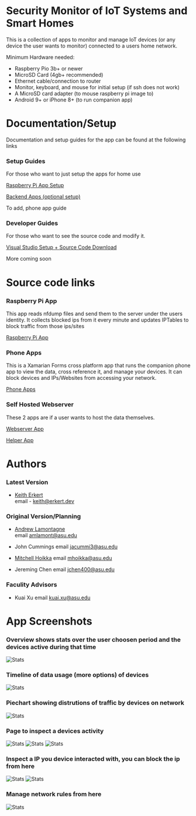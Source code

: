 
# Security Monitor of IoT Systems and Smart Homes

This is a collection of apps to monitor and manage IoT devices (or any device the user wants to monitor) connected to a users home network.

Minimum Hardware needed:
- Raspberry Pio 3b+ or newer
- MicroSD Card (4gb+ recommended)
- Ethernet cable/connection to router
- Monitor, keyboard, and mouse for initial setup (if ssh does not work)
- A MicroSD card adapter (to mouse raspberry pi image to)
- Android 9+ or iPhone 8+ (to run companion app)



# Documentation/Setup

Documentation and setup guides for the app can be found at the following links

### Setup Guides

For those who want to just setup the apps for home use

[Raspberry Pi App Setup](https://github.com/ASU-IoT-ResearchProject/Hub/blob/main/RaspberryPiApp.docx)

[Backend Apps (optional setup)](https://github.com/ASU-IoT-ResearchProject/Hub/blob/main/BackendApps.docx)

To add, phone app guide

### Developer Guides

For those who want to see the source code and modify it.

[Visual Studio Setup + Source Code Download](https://github.com/ASU-IoT-ResearchProject/IoTRaspberryPi/blob/master/VisualStudioSetup.docx)

More coming soon

# Source code links

### Raspberry Pi App

This app reads nfdump files and send them to the server under the users identity. It collects blocked ips from it every minute and updates IPTables to block traffic from those ips/sites

[Raspberry Pi App](https://github.com/ASU-IoT-ResearchProject/IoTRaspberryPi)

### Phone Apps

This is a Xamarian Forms cross platform app that runs the companion phone app to view the data, cross reference it, and manage your devices.
It can block devices and IPs/Websites from accessing your network.

[Phone Apps](https://github.com/ASU-IoT-ResearchProject/IoTCrossPlatform)

### Self Hosted Webserver

These 2 apps are if a user wants to host the data themselves.

[Webserver App](https://github.com/ASU-IoT-ResearchProject/IotBackendAPI)

[Helper App](https://github.com/ASU-IoT-ResearchProject/IoTBackendHelper)



# Authors

### Latest Version

- [Keith Erkert](https://github.com/KeithErkert)    
    email - keith@erkert.dev

### Original Version/Planning

- [Andrew Lamontagne](https://github.com/metallicafan212)    
    email amlamont@asu.edu

- John Cummings
    email jacummi3@asu.edu

- [Mitchell Hoikka](https://github.com/mhoikka)
    email mhoikka@asu.edu

- Jereming Chen
    email jchen400@asu.edu

### Faculity Advisors

- Kuai Xu
    email kuai.xu@asu.edu

# App Screenshots

### Overview shows stats over the user choosen period and the devices active during that time
![Stats](https://i.imgur.com/XZhNtMj.png)
### Timeline of data usage (more options) of devices
![Stats](https://i.imgur.com/ZUdxGsv.png)
### Piechart showing distrutions of traffic by devices on network
![Stats](https://i.imgur.com/amZJ6dF.png)
### Page to inspect a devices activity
![Stats](https://i.imgur.com/jbJpO7j.png)
![Stats](https://i.imgur.com/HHOvx3h.png)
![Stats](https://i.imgur.com/tVfZRus.png)
### Inspect a IP you device interacted with, you can block the ip from here
![Stats](https://i.imgur.com/s7mOFv6.png)
![Stats](https://i.imgur.com/eKZy3uq.png)
### Manage network rules from here
![Stats](https://i.imgur.com/yn6LGRA.png)
